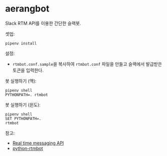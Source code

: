 # aerangbot

Slack RTM API를 이용한 간단한 슬랙봇.

셋업:

    pipenv install

설정:

*   `rtmbot.conf.sample`을 복사하여 `rtmbot.conf` 파일을 만들고 슬랙에서 발급받은 토큰을 입력한다.

봇 실행하기 (맥):

    pipenv shell
    PYTHONPATH=. rtmbot

봇 실행하기 (윈도):

    pipenv shell
    SET PYTHONPATH=.
    rtmbot

참고:

*   [Real time messaging API](https://api.slack.com/rtm)
*   [python-rtmbot](https://github.com/slackapi/python-rtmbot)
